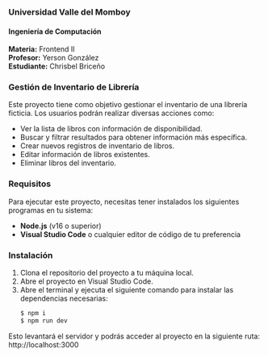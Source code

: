 ### Universidad Valle del Momboy  

#### Ingeniería de Computación  

**Materia:** Frontend II  
**Profesor:** Yerson González  
**Estudiante:** Chrisbel Briceño  

### Gestión de Inventario de Librería 

Este proyecto tiene como objetivo gestionar el inventario de una librería ficticia. Los usuarios podrán realizar diversas acciones como:  

- Ver la lista de libros con información de disponibilidad.  
- Buscar y filtrar resultados para obtener información más específica.  
- Crear nuevos registros de inventario de libros.  
- Editar información de libros existentes.  
- Eliminar libros del inventario.  

### Requisitos  

Para ejecutar este proyecto, necesitas tener instalados los siguientes programas en tu sistema:  

- **Node.js** (v16 o superior)  
- **Visual Studio Code** o cualquier editor de código de tu preferencia  

### Instalación  

1. Clona el repositorio del proyecto a tu máquina local.  
2. Abre el proyecto en Visual Studio Code.  
3. Abre el terminal y ejecuta el siguiente comando para instalar las dependencias necesarias:  
   ```bash
   $ npm i
   $ npm run dev
Esto levantará el servidor y podrás acceder al proyecto en la siguiente ruta:
http://localhost:3000 
